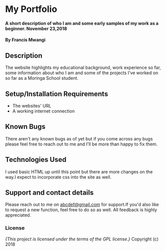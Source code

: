 # My Portfolio
#### A short description of who I am and some early samples of my work as a beginner. November 23,2018
#### By Francis Mwangi
## Description
The website highlights my educational background, work experience so far, some information about who I am and some of the projects I've worked on so far as a Moringa School student.
## Setup/Installation Requirements
* The websites' URL
* A working internet connection
## Known Bugs
There aren't any known bugs as of yet but if you come across any bugs please feel free to reach out to me and I'll be more than happy to fix them.
## Technologies Used
I used basic HTML up until this point but there are more changes on the way.I expect to incorporate css into the site as well.
## Support and contact details
Please reach out to me on abcdef@gmail.com for support.If you'd also like to request a new function, feel free to do so as well. All feedback is highly appreciated.
### License
*{This project is licensed under the terms of the GPL license.}*
Copyright (c) 2018
